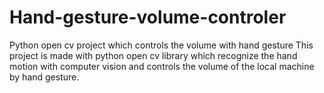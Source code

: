 # Hand-gesture-volume-controler
Python open cv project which controls the volume with hand gesture 
This project is made with python open cv library which recognize the hand motion with computer vision and controls the volume of the local machine by hand gesture.
